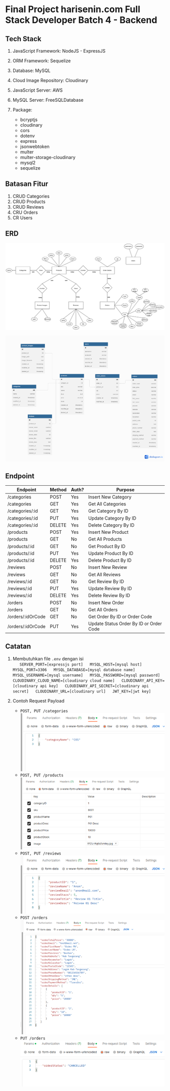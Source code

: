# Final Project harisenin.com Full Stack Developer Batch 4 - Backend

## Tech Stack

1. JavaScript Framework: NodeJS - ExpressJS
2. ORM Framework: Sequelize
3. Database: MySQL
4. Cloud Image Repository: Cloudinary
5. JavaScript Server: AWS
6. MySQL Server: FreeSQLDatabase
7. Package:

   - bcryptjs
   - cloudinary
   - cors
   - dotenv
   - express
   - jsonwebtoken
   - multer
   - multer-storage-cloudinary
   - mysql2
   - sequelize

## Batasan Fitur

1. CRUD Categories
2. CRUD Products
3. CRUD Reviews
4. CRU Orders
5. CR Users

## ERD

![alt](readme_assets/erd-final-project-8-1.png)

![alt](readme_assets/erd-portofmokha-v1.0.0.png)

## Endpoint

| Endpoint          | Method | Auth? | Purpose                                 |
| ----------------- | ------ | ----- | --------------------------------------- |
| /categories       | POST   | Yes   | Insert New Category                     |
| /categories       | GET    | Yes   | Get All Categories                      |
| /categories/:id   | GET    | Yes   | Get Category By ID                      |
| /categories/:id   | PUT    | Yes   | Update Category By ID                   |
| /categories/:id   | DELETE | Yes   | Delete Category By ID                   |
| /products         | POST   | Yes   | Insert New Product                      |
| /products         | GET    | No    | Get All Products                        |
| /products/:id     | GET    | No    | Get Product By ID                       |
| /products/:id     | PUT    | Yes   | Update Product By ID                    |
| /products/:id     | DELETE | Yes   | Delete Product By ID                    |
| /reviews          | POST   | No    | Insert New Review                       |
| /reviews          | GET    | No    | Get All Reviews                         |
| /reviews/:id      | GET    | No    | Get Review By ID                        |
| /reviews/:id      | PUT    | Yes   | Update Review By ID                     |
| /reviews/:id      | DELETE | Yes   | Delete Review By ID                     |
| /orders           | POST   | No    | Insert New Order                        |
| /orders           | GET    | No    | Get All Orders                          |
| /orders/:idOrCode | GET    | No    | Get Order By ID or Order Code           |
| /orders/:idOrCode | PUT    | Yes   | Update Status Order By ID or Order Code |

## Catatan

1. Membutuhkan file `.env` dengan isi  
    `  	SERVER_PORT=[expressjs port]  
MYSQL_HOST=[mysql host]  
MYSQL_PORT=3306  
MYSQL_DATABASE=[mysql database name]  
MYSQL_USERNAME=[mysql username]  
MYSQL_PASSWORD=[mysql password]  
CLOUDINARY_CLOUD_NAME=[cloudinary cloud name]  
CLOUDINARY_API_KEY=[cloudinary api key]  
CLOUDINARY_API_SECRET=[cloudinary api secret]  
CLOUDINARY_URL=[cloudinary url]  
JWT_KEY=[jwt key]`

2. Contoh Request Payload
   - `POST, PUT /categories`  
     ![alt](readme_assets/01-categories.png)
   - `POST, PUT /products`  
     ![alt](readme_assets/02-products.png)
   - `POST, PUT /reviews`  
     ![alt](readme_assets/03-reviews.png)
   - `POST /orders`  
     ![alt](readme_assets/04-post-orders.png)
   - `PUT /orders`  
     ![alt](readme_assets/05-put-orders.png)
